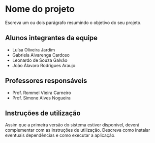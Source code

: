 # Nome do projeto

Escreva um ou dois parágrafo resumindo o objetivo do seu projeto.

## Alunos integrantes da equipe

* Luísa Oliveira Jardim 
* Gabriela Alvarenga Cardoso
* Leonardo de Souza Galvão
* João Álavaro Rodrigues Araujo

## Professores responsáveis

* Prof. Rommel Vieira Carneiro 
* Prof. Simone Alves Nogueira 

## Instruções de utilização

Assim que a primeira versão do sistema estiver disponível, deverá complementar com as instruções de utilização. Descreva como instalar eventuais dependências e como executar a aplicação.
